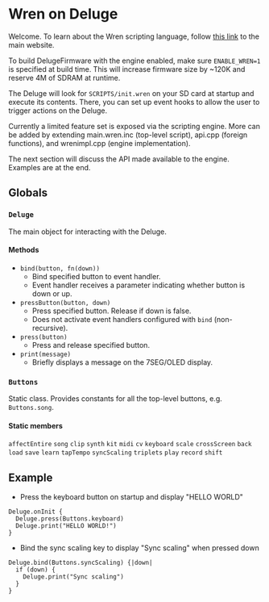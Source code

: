 # Wren on Deluge

Welcome. To learn about the Wren scripting language, follow [this link](https://wren.io/) to the main website.

To build DelugeFirmware with the engine enabled, make sure `ENABLE_WREN=1` is specified at build time. This will increase firmware size by ~120K and reserve 4M of SDRAM at runtime.

The Deluge will look for `SCRIPTS/init.wren` on your SD card at startup and execute its contents. There, you can set up event hooks to allow the user to trigger actions on the Deluge.

Currently a limited feature set is exposed via the scripting engine. More can be added by extending main.wren.inc (top-level script), api.cpp (foreign functions), and wrenimpl.cpp (engine implementation).

The next section will discuss the API made available to the engine. Examples are at the end.

## Globals


### `Deluge`

The main object for interacting with the Deluge.

#### Methods

* `bind(button, fn(down))`
    - Bind specified button to event handler.
    - Event handler receives a parameter indicating whether button is down or up.
* `pressButton(button, down)`
    - Press specified button. Release if down is false.
    - Does not activate event handlers configured with `bind` (non-recursive).
* `press(button)`
    - Press and release specified button.
* `print(message)`
    - Briefly displays a message on the 7SEG/OLED display.


### `Buttons`

Static class. Provides constants for all the top-level buttons, e.g. `Buttons.song`.

#### Static members

`affectEntire` `song` `clip`
`synth` `kit` `midi` `cv`
`keyboard` `scale` `crossScreen`
`back` `load` `save` `learn`
`tapTempo` `syncScaling` `triplets`
`play` `record` `shift`


## Example

- Press the keyboard button on startup and display "HELLO WORLD"
```wren
Deluge.onInit {
  Deluge.press(Buttons.keyboard)
  Deluge.print("HELLO WORLD!")
}
```

- Bind the sync scaling key to display "Sync scaling" when pressed down
```wren
Deluge.bind(Buttons.syncScaling) {|down|
  if (down) {
    Deluge.print("Sync scaling")
  }
}
```

